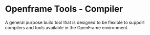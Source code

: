 # Openframe Tools - Compiler

A general purpose build tool that is designed to be flexible to support compilers and tools available in the OpenFrame environment.
